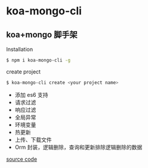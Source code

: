 # koa-mongo-cli

## koa+mongo 脚手架

Installation

```sh
$ npm i koa-mongo-cli -g
```

create project

```bash
$ koa-mongo-cli create <your project name>
```

- 添加 es6 支持
- 请求过滤
- 响应过滤
- 全局异常
- 环境变量
- 热更新
- 上传、下载文件
- Orm 封装，逻辑删除，查询和更新排除逻辑删除的数据

[source code](https://github.com/shiyachao/koa-init)
